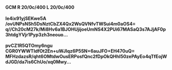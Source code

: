#### GCM R 20/0c/400 L 20/0c/400
**Ie4ix91yjSEKwe5A**<br/>**/ovUNPsNSh5DsNztCbZX4Qx2WsQVNfvTWSui4m0aOS4=**<br/>**q//Ch20cM27k/Mi8Hv6a1BJOHUjijoeUmNS4X2PUi67MASaQ3s7AJjAF0p3htdgYVjr1Pyp3zh3neouo...**<br/><br/>
**pvCZ1R5QTOmy6ngu**<br/>**CGR0YWWTIdfOt2En+uWJIqz6P5SN+6auJFO+EH470uQ=**<br/>**MFHzdazsR/qht6OMtdwOusERPosfQnc2fDpOkQHhI50zePAyEo4qTfEojWdJGD/da7is6ChUo/xq0Mwy...**